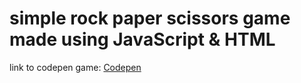 # simple rock paper scissors game made using JavaScript & HTML

link to codepen game: [Codepen](https://codepen.io/Jiraiya96/pen/xxWdeEM) 
